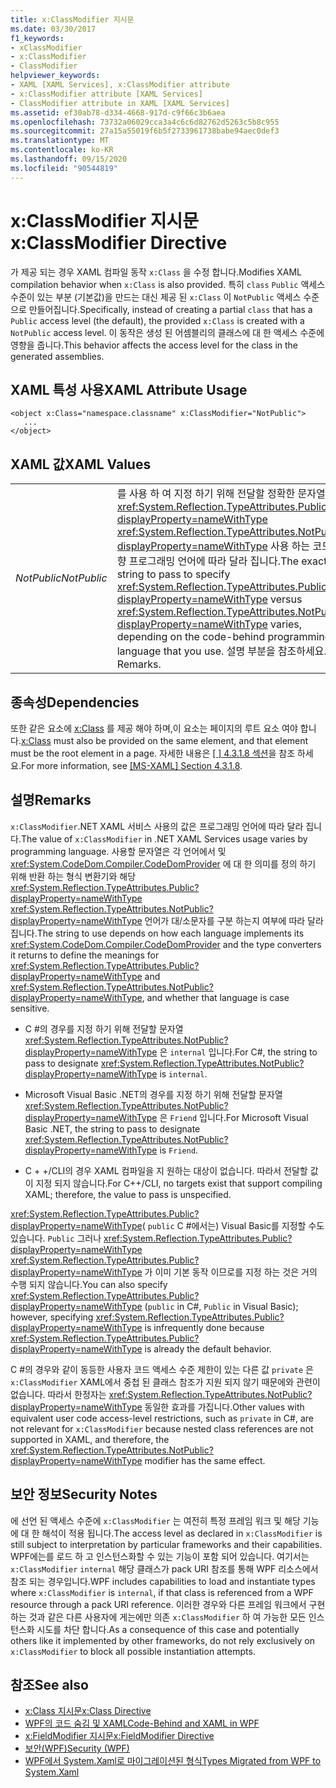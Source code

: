 ```yaml
---
title: x:ClassModifier 지시문
ms.date: 03/30/2017
f1_keywords:
- xClassModifier
- x:ClassModifier
- ClassModifier
helpviewer_keywords:
- XAML [XAML Services], x:ClassModifier attribute
- x:ClassModifier attribute [XAML Services]
- ClassModifier attribute in XAML [XAML Services]
ms.assetid: ef30ab78-d334-4668-917d-c9f66c3b6aea
ms.openlocfilehash: 73732a06029cca3a4c6c6d82762d5263c5b8c955
ms.sourcegitcommit: 27a15a55019f6b5f2733961738babe94aec0def3
ms.translationtype: MT
ms.contentlocale: ko-KR
ms.lasthandoff: 09/15/2020
ms.locfileid: "90544819"
---
```

# <a name="xclassmodifier-directive"></a><span data-ttu-id="29cc7-102">x:ClassModifier 지시문</span><span class="sxs-lookup"><span data-stu-id="29cc7-102">x:ClassModifier Directive</span></span>
<span data-ttu-id="29cc7-103">가 제공 되는 경우 XAML 컴파일 동작 `x:Class` 을 수정 합니다.</span><span class="sxs-lookup"><span data-stu-id="29cc7-103">Modifies XAML compilation behavior when `x:Class` is also provided.</span></span> <span data-ttu-id="29cc7-104">특히 `class` `Public` 액세스 수준이 있는 부분 (기본값)을 만드는 대신 제공 된 `x:Class` 이 `NotPublic` 액세스 수준으로 만들어집니다.</span><span class="sxs-lookup"><span data-stu-id="29cc7-104">Specifically, instead of creating a partial `class` that has a `Public` access level (the default), the provided `x:Class` is created with a `NotPublic` access level.</span></span> <span data-ttu-id="29cc7-105">이 동작은 생성 된 어셈블리의 클래스에 대 한 액세스 수준에 영향을 줍니다.</span><span class="sxs-lookup"><span data-stu-id="29cc7-105">This behavior affects the access level for the class in the generated assemblies.</span></span>

## <a name="xaml-attribute-usage"></a><span data-ttu-id="29cc7-106">XAML 특성 사용</span><span class="sxs-lookup"><span data-stu-id="29cc7-106">XAML Attribute Usage</span></span>

```xaml
<object x:Class="namespace.classname" x:ClassModifier="NotPublic">
   ...
</object>
```

## <a name="xaml-values"></a><span data-ttu-id="29cc7-107">XAML 값</span><span class="sxs-lookup"><span data-stu-id="29cc7-107">XAML Values</span></span>

|||
|-|-|
|<span data-ttu-id="29cc7-108">*NotPublic*</span><span class="sxs-lookup"><span data-stu-id="29cc7-108">*NotPublic*</span></span>|<span data-ttu-id="29cc7-109">를 사용 하 여 지정 하기 위해 전달할 정확한 문자열은 <xref:System.Reflection.TypeAttributes.Public?displayProperty=nameWithType> <xref:System.Reflection.TypeAttributes.NotPublic?displayProperty=nameWithType> 사용 하는 코드 지향 프로그래밍 언어에 따라 달라 집니다.</span><span class="sxs-lookup"><span data-stu-id="29cc7-109">The exact string to pass to specify <xref:System.Reflection.TypeAttributes.Public?displayProperty=nameWithType> versus <xref:System.Reflection.TypeAttributes.NotPublic?displayProperty=nameWithType> varies, depending on the code-behind programming language that you use.</span></span> <span data-ttu-id="29cc7-110">설명 부분을 참조하세요.</span><span class="sxs-lookup"><span data-stu-id="29cc7-110">See Remarks.</span></span>|

## <a name="dependencies"></a><span data-ttu-id="29cc7-111">종속성</span><span class="sxs-lookup"><span data-stu-id="29cc7-111">Dependencies</span></span>

<span data-ttu-id="29cc7-112">또한 같은 요소에 [x:Class](xclass-directive.md) 를 제공 해야 하며,이 요소는 페이지의 루트 요소 여야 합니다.</span><span class="sxs-lookup"><span data-stu-id="29cc7-112">[x:Class](xclass-directive.md) must also be provided on the same element, and that element must be the root element in a page.</span></span> <span data-ttu-id="29cc7-113">자세한 내용은 [ \[ \] 4.3.1.8 섹션](/previous-versions/msp-n-p/ff650760(v=pandp.10))을 참조 하세요.</span><span class="sxs-lookup"><span data-stu-id="29cc7-113">For more information, see [\[MS-XAML\] Section 4.3.1.8](/previous-versions/msp-n-p/ff650760(v=pandp.10)).</span></span>

## <a name="remarks"></a><span data-ttu-id="29cc7-114">설명</span><span class="sxs-lookup"><span data-stu-id="29cc7-114">Remarks</span></span>

<span data-ttu-id="29cc7-115">`x:ClassModifier`.NET XAML 서비스 사용의 값은 프로그래밍 언어에 따라 달라 집니다.</span><span class="sxs-lookup"><span data-stu-id="29cc7-115">The value of `x:ClassModifier` in .NET XAML Services usage varies by programming language.</span></span> <span data-ttu-id="29cc7-116">사용할 문자열은 각 언어에서 및 <xref:System.CodeDom.Compiler.CodeDomProvider> 에 대 한 의미를 정의 하기 위해 반환 하는 형식 변환기와 해당 <xref:System.Reflection.TypeAttributes.Public?displayProperty=nameWithType> <xref:System.Reflection.TypeAttributes.NotPublic?displayProperty=nameWithType> 언어가 대/소문자를 구분 하는지 여부에 따라 달라 집니다.</span><span class="sxs-lookup"><span data-stu-id="29cc7-116">The string to use depends on how each language implements its <xref:System.CodeDom.Compiler.CodeDomProvider> and the type converters it returns to define the meanings for <xref:System.Reflection.TypeAttributes.Public?displayProperty=nameWithType> and <xref:System.Reflection.TypeAttributes.NotPublic?displayProperty=nameWithType>, and whether that language is case sensitive.</span></span>

- <span data-ttu-id="29cc7-117">C #의 경우를 지정 하기 위해 전달할 문자열 <xref:System.Reflection.TypeAttributes.NotPublic?displayProperty=nameWithType> 은 `internal` 입니다.</span><span class="sxs-lookup"><span data-stu-id="29cc7-117">For C#, the string to pass to designate <xref:System.Reflection.TypeAttributes.NotPublic?displayProperty=nameWithType> is `internal`.</span></span>

- <span data-ttu-id="29cc7-118">Microsoft Visual Basic .NET의 경우를 지정 하기 위해 전달할 문자열 <xref:System.Reflection.TypeAttributes.NotPublic?displayProperty=nameWithType> 은 `Friend` 입니다.</span><span class="sxs-lookup"><span data-stu-id="29cc7-118">For Microsoft Visual Basic .NET, the string to pass to designate <xref:System.Reflection.TypeAttributes.NotPublic?displayProperty=nameWithType> is `Friend`.</span></span>

- <span data-ttu-id="29cc7-119">C + +/CLI의 경우 XAML 컴파일을 지 원하는 대상이 없습니다. 따라서 전달할 값이 지정 되지 않습니다.</span><span class="sxs-lookup"><span data-stu-id="29cc7-119">For C++/CLI, no targets exist that support compiling XAML; therefore, the value to pass is unspecified.</span></span>

<span data-ttu-id="29cc7-120"><xref:System.Reflection.TypeAttributes.Public?displayProperty=nameWithType>( `public` C #에서는) Visual Basic를 지정할 수도 있습니다. `Public` 그러나 <xref:System.Reflection.TypeAttributes.Public?displayProperty=nameWithType> <xref:System.Reflection.TypeAttributes.Public?displayProperty=nameWithType> 가 이미 기본 동작 이므로를 지정 하는 것은 거의 수행 되지 않습니다.</span><span class="sxs-lookup"><span data-stu-id="29cc7-120">You can also specify <xref:System.Reflection.TypeAttributes.Public?displayProperty=nameWithType> (`public` in C#, `Public` in Visual Basic); however, specifying <xref:System.Reflection.TypeAttributes.Public?displayProperty=nameWithType> is infrequently done because <xref:System.Reflection.TypeAttributes.Public?displayProperty=nameWithType> is already the default behavior.</span></span>

<span data-ttu-id="29cc7-121">C #의 경우와 같이 동등한 사용자 코드 액세스 수준 제한이 있는 다른 값 `private` 은 `x:ClassModifier` XAML에서 중첩 된 클래스 참조가 지원 되지 않기 때문에와 관련이 없습니다. 따라서 한정자는 <xref:System.Reflection.TypeAttributes.NotPublic?displayProperty=nameWithType> 동일한 효과를 가집니다.</span><span class="sxs-lookup"><span data-stu-id="29cc7-121">Other values with equivalent user code access-level restrictions, such as `private` in C#, are not relevant for `x:ClassModifier` because nested class references are not supported in XAML, and therefore, the <xref:System.Reflection.TypeAttributes.NotPublic?displayProperty=nameWithType> modifier has the same effect.</span></span>

## <a name="security-notes"></a><span data-ttu-id="29cc7-122">보안 정보</span><span class="sxs-lookup"><span data-stu-id="29cc7-122">Security Notes</span></span>

<span data-ttu-id="29cc7-123">에 선언 된 액세스 수준에 `x:ClassModifier` 는 여전히 특정 프레임 워크 및 해당 기능에 대 한 해석이 적용 됩니다.</span><span class="sxs-lookup"><span data-stu-id="29cc7-123">The access level as declared in `x:ClassModifier` is still subject to interpretation by particular frameworks and their capabilities.</span></span> <span data-ttu-id="29cc7-124">WPF에는를 로드 하 고 인스턴스화할 수 있는 기능이 포함 되어 있습니다. 여기서는 `x:ClassModifier` `internal` 해당 클래스가 pack URI 참조를 통해 WPF 리소스에서 참조 되는 경우입니다.</span><span class="sxs-lookup"><span data-stu-id="29cc7-124">WPF includes capabilities to load and instantiate types where `x:ClassModifier` is `internal`, if that class is referenced from a WPF resource through a pack URI reference.</span></span> <span data-ttu-id="29cc7-125">이러한 경우와 다른 프레임 워크에서 구현 하는 것과 같은 다른 사용자에 게는에만 의존 `x:ClassModifier` 하 여 가능한 모든 인스턴스화 시도를 차단 합니다.</span><span class="sxs-lookup"><span data-stu-id="29cc7-125">As a consequence of this case and potentially others like it implemented by other frameworks, do not rely exclusively on `x:ClassModifier` to block all possible instantiation attempts.</span></span>

## <a name="see-also"></a><span data-ttu-id="29cc7-126">참조</span><span class="sxs-lookup"><span data-stu-id="29cc7-126">See also</span></span>

- [<span data-ttu-id="29cc7-127">x:Class 지시문</span><span class="sxs-lookup"><span data-stu-id="29cc7-127">x:Class Directive</span></span>](xclass-directive.md)
- [<span data-ttu-id="29cc7-128">WPF의 코드 숨김 및 XAML</span><span class="sxs-lookup"><span data-stu-id="29cc7-128">Code-Behind and XAML in WPF</span></span>](/dotnet/desktop/wpf/advanced/code-behind-and-xaml-in-wpf)
- [<span data-ttu-id="29cc7-129">x:FieldModifier 지시문</span><span class="sxs-lookup"><span data-stu-id="29cc7-129">x:FieldModifier Directive</span></span>](xfieldmodifier-directive.md)
- [<span data-ttu-id="29cc7-130">보안(WPF)</span><span class="sxs-lookup"><span data-stu-id="29cc7-130">Security (WPF)</span></span>](/dotnet/desktop/wpf/security-wpf)
- [<span data-ttu-id="29cc7-131">WPF에서 System.Xaml로 마이그레이션된 형식</span><span class="sxs-lookup"><span data-stu-id="29cc7-131">Types Migrated from WPF to System.Xaml</span></span>](/dotnet/desktop/wpf/advanced/types-migrated-from-wpf-to-system)
